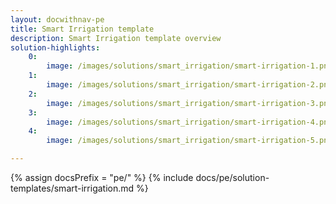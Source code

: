 ```yaml
---
layout: docwithnav-pe
title: Smart Irrigation template
description: Smart Irrigation template overview
solution-highlights:
    0:
        image: /images/solutions/smart_irrigation/smart-irrigation-1.png
    1:
        image: /images/solutions/smart_irrigation/smart-irrigation-2.png
    2:
        image: /images/solutions/smart_irrigation/smart-irrigation-3.png
    3:
        image: /images/solutions/smart_irrigation/smart-irrigation-4.png
    4:
        image: /images/solutions/smart_irrigation/smart-irrigation-5.png

---
```


{% assign docsPrefix = "pe/" %}
{% include docs/pe/solution-templates/smart-irrigation.md %}